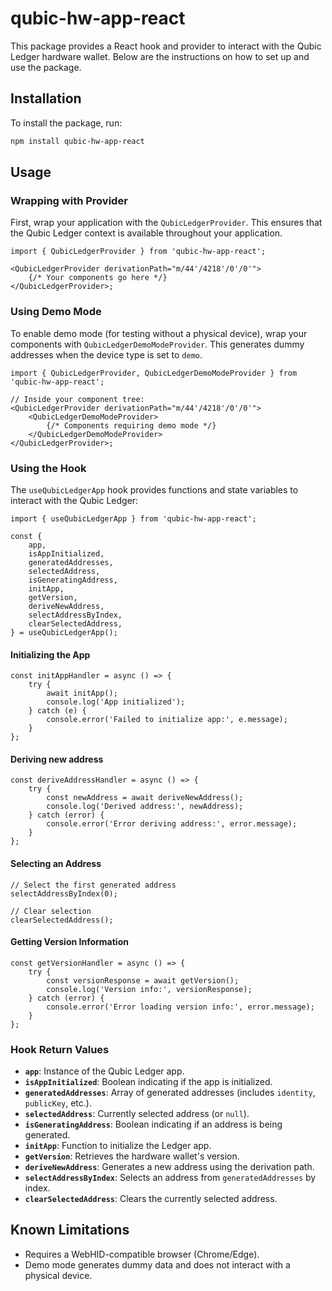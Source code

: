 # qubic-hw-app-react

This package provides a React hook and provider to interact with the Qubic Ledger hardware wallet. Below are the instructions on how to set up and use the package.

## Installation

To install the package, run:

```bash
npm install qubic-hw-app-react
```

## Usage

### Wrapping with Provider

First, wrap your application with the `QubicLedgerProvider`. This ensures that the Qubic Ledger context is available throughout your application.

```tsx
import { QubicLedgerProvider } from 'qubic-hw-app-react';

<QubicLedgerProvider derivationPath="m/44'/4218'/0'/0'">
    {/* Your components go here */}
</QubicLedgerProvider>;
```

### Using Demo Mode

To enable demo mode (for testing without a physical device), wrap your components with `QubicLedgerDemoModeProvider`. This generates dummy addresses when the device type is set to `demo`.

```tsx
import { QubicLedgerProvider, QubicLedgerDemoModeProvider } from 'qubic-hw-app-react';

// Inside your component tree:
<QubicLedgerProvider derivationPath="m/44'/4218'/0'/0'">
    <QubicLedgerDemoModeProvider>
        {/* Components requiring demo mode */}
    </QubicLedgerDemoModeProvider>
</QubicLedgerProvider>;
```

### Using the Hook

The `useQubicLedgerApp` hook provides functions and state variables to interact with the Qubic Ledger:

```tsx
import { useQubicLedgerApp } from 'qubic-hw-app-react';

const {
    app,
    isAppInitialized,
    generatedAddresses,
    selectedAddress,
    isGeneratingAddress,
    initApp,
    getVersion,
    deriveNewAddress,
    selectAddressByIndex,
    clearSelectedAddress,
} = useQubicLedgerApp();
```

#### Initializing the App

```tsx
const initAppHandler = async () => {
    try {
        await initApp();
        console.log('App initialized');
    } catch (e) {
        console.error('Failed to initialize app:', e.message);
    }
};
```

#### Deriving new address

```tsx
const deriveAddressHandler = async () => {
    try {
        const newAddress = await deriveNewAddress();
        console.log('Derived address:', newAddress);
    } catch (error) {
        console.error('Error deriving address:', error.message);
    }
};
```

#### Selecting an Address

```tsx
// Select the first generated address
selectAddressByIndex(0);

// Clear selection
clearSelectedAddress();
```

#### Getting Version Information

```tsx
const getVersionHandler = async () => {
    try {
        const versionResponse = await getVersion();
        console.log('Version info:', versionResponse);
    } catch (error) {
        console.error('Error loading version info:', error.message);
    }
};
```

### Hook Return Values

-   **`app`**: Instance of the Qubic Ledger app.
-   **`isAppInitialized`**: Boolean indicating if the app is initialized.
-   **`generatedAddresses`**: Array of generated addresses (includes `identity`, `publicKey`, etc.).
-   **`selectedAddress`**: Currently selected address (or `null`).
-   **`isGeneratingAddress`**: Boolean indicating if an address is being generated.
-   **`initApp`**: Function to initialize the Ledger app.
-   **`getVersion`**: Retrieves the hardware wallet's version.
-   **`deriveNewAddress`**: Generates a new address using the derivation path.
-   **`selectAddressByIndex`**: Selects an address from `generatedAddresses` by index.
-   **`clearSelectedAddress`**: Clears the currently selected address.

## Known Limitations

-   Requires a WebHID-compatible browser (Chrome/Edge).
-   Demo mode generates dummy data and does not interact with a physical device.

